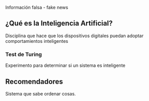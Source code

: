 Información falsa - fake news

## ¿Qué es la Inteligencia Artificial?
Disciplina que hace que los dispositivos digitales puedan adoptar comportamientos inteligentes

### Test de Turing
Experimento para determinar si un sistema es inteligente

## Recomendadores
Sistema que sabe ordenar cosas.